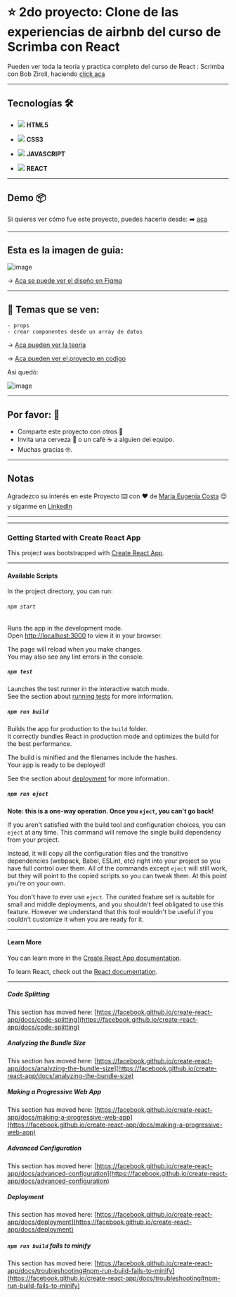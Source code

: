 # :star: 2do proyecto: Clone de las experiencias de airbnb  del curso de Scrimba con React


Pueden ver toda la teoria y practica completo del curso de React : Scrimba con  Bob Ziroll, haciendo [click aca](https://github.com/eugenia1984/react-varios-cursos)

---


## Tecnologías 🛠️

- <img src="https://img.icons8.com/color/30/null/html-5--v1.png"/> **HTML5**

- <img src="https://img.icons8.com/stickers/30/null/css3.png"/> **CSS3**

- <img src="https://img.icons8.com/color/30/null/javascript--v1.png"/> **JAVASCRIPT**

- <img src="https://img.icons8.com/office/40/null/react.png"/> **REACT**

---


## Demo 📦

Si quieres ver cómo fue este proyecto, puedes hacerlo desde:
:arrow_right: [aca](https://airbnb-project2-scrimba.netlify.app/)

---

## Esta es la imagen de guia:

![image](https://user-images.githubusercontent.com/72580574/200696130-a2a9bec3-6564-443f-8557-fd207560766b.png)


-> [Aca se puede ver el diseño en Figma](https://www.figma.com/file/4YjrygFEXOcDp9AAnVFv7o/Airbnb-Experiences?node-id=0%3A1&t=7dq2BK8ToYT7D9wQ-0)

---

## :book: Temas que se ven:

```
- props
- crear componentes desde un array de datos
```

-> [Aca pueden ver la teoria](https://github.com/eugenia1984/react-varios-cursos/tree/main/03_scrimba/05_experiencias_airbnb)

-> [Aca pueden ver el proyecto en codigo](https://github.com/eugenia1984/scrimba-project2)

Asi quedó:

![image](https://user-images.githubusercontent.com/72580574/206873975-3e26b346-4f86-4d57-a2ca-d4a7e64b9737.png)


---

## Por favor: 🎁

* Comparte este proyecto con otros 📢
* Invita una cerveza 🍺 o un café ☕ a alguien del equipo.
* Muchas gracias 🤓.

---

## Notas

Agradezco su interés en este Proyecto ⌨️ con ❤️ de [María Eugenia Costa](https://github.com/eugenia1984) 😊 y síganme en [LinkedIn](http://www.linkedin.com/in/maríaeugeniacosta)


---
---



### Getting Started with Create React App

This project was bootstrapped with [Create React App](https://github.com/facebook/create-react-app).

---
#### Available Scripts

In the project directory, you can run:

###### `npm start`

Runs the app in the development mode.\
Open [http://localhost:3000](http://localhost:3000) to view it in your browser.

The page will reload when you make changes.\
You may also see any lint errors in the console.

##### `npm test`

Launches the test runner in the interactive watch mode.\
See the section about [running tests](https://facebook.github.io/create-react-app/docs/running-tests) for more information.

##### `npm run build`

Builds the app for production to the `build` folder.\
It correctly bundles React in production mode and optimizes the build for the best performance.

The build is minified and the filenames include the hashes.\
Your app is ready to be deployed!

See the section about [deployment](https://facebook.github.io/create-react-app/docs/deployment) for more information.

##### `npm run eject`

**Note: this is a one-way operation. Once you `eject`, you can't go back!**

If you aren't satisfied with the build tool and configuration choices, you can `eject` at any time. This command will remove the single build dependency from your project.

Instead, it will copy all the configuration files and the transitive dependencies (webpack, Babel, ESLint, etc) right into your project so you have full control over them. All of the commands except `eject` will still work, but they will point to the copied scripts so you can tweak them. At this point you're on your own.

You don't have to ever use `eject`. The curated feature set is suitable for small and middle deployments, and you shouldn't feel obligated to use this feature. However we understand that this tool wouldn't be useful if you couldn't customize it when you are ready for it.

---

#### Learn More

You can learn more in the [Create React App documentation](https://facebook.github.io/create-react-app/docs/getting-started).

To learn React, check out the [React documentation](https://reactjs.org/).

---

##### Code Splitting

This section has moved here: [https://facebook.github.io/create-react-app/docs/code-splitting](https://facebook.github.io/create-react-app/docs/code-splitting)

##### Analyzing the Bundle Size

This section has moved here: [https://facebook.github.io/create-react-app/docs/analyzing-the-bundle-size](https://facebook.github.io/create-react-app/docs/analyzing-the-bundle-size)

##### Making a Progressive Web App

This section has moved here: [https://facebook.github.io/create-react-app/docs/making-a-progressive-web-app](https://facebook.github.io/create-react-app/docs/making-a-progressive-web-app)

##### Advanced Configuration

This section has moved here: [https://facebook.github.io/create-react-app/docs/advanced-configuration](https://facebook.github.io/create-react-app/docs/advanced-configuration)

##### Deployment

This section has moved here: [https://facebook.github.io/create-react-app/docs/deployment](https://facebook.github.io/create-react-app/docs/deployment)

##### `npm run build` fails to minify

This section has moved here: [https://facebook.github.io/create-react-app/docs/troubleshooting#npm-run-build-fails-to-minify](https://facebook.github.io/create-react-app/docs/troubleshooting#npm-run-build-fails-to-minify)
